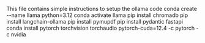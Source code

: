 This file contains simple instructions to setup the ollama code
conda create --name llama python=3.12
conda activate llama
pip install chromadb
pip install langchain-ollama
pip install pymupdf
pip install pydantic fastapi
conda install pytorch torchvision torchaudio pytorch-cuda=12.4 -c pytorch -c nvidia

